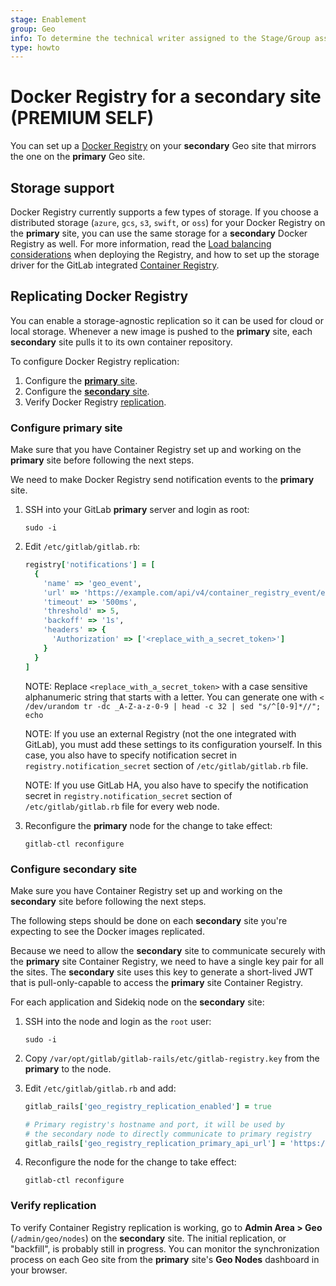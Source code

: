 ```yaml
---
stage: Enablement
group: Geo
info: To determine the technical writer assigned to the Stage/Group associated with this page, see https://about.gitlab.com/handbook/engineering/ux/technical-writing/#assignments
type: howto
---
```


# Docker Registry for a secondary site **(PREMIUM SELF)**

You can set up a [Docker Registry](https://docs.docker.com/registry/) on your
**secondary** Geo site that mirrors the one on the **primary** Geo site.

## Storage support

Docker Registry currently supports a few types of storage. If you choose a
distributed storage (`azure`, `gcs`, `s3`, `swift`, or `oss`) for your Docker
Registry on the **primary** site, you can use the same storage for a **secondary**
Docker Registry as well. For more information, read the
[Load balancing considerations](https://docs.docker.com/registry/deploying/#load-balancing-considerations)
when deploying the Registry, and how to set up the storage driver for the GitLab
integrated [Container Registry](../../packages/container_registry.md#use-object-storage).

## Replicating Docker Registry

You can enable a storage-agnostic replication so it
can be used for cloud or local storage. Whenever a new image is pushed to the
**primary** site, each **secondary** site pulls it to its own container
repository.

To configure Docker Registry replication:

1. Configure the [**primary** site](#configure-primary-site).
1. Configure the [**secondary** site](#configure-secondary-site).
1. Verify Docker Registry [replication](#verify-replication).

### Configure **primary** site

Make sure that you have Container Registry set up and working on
the **primary** site before following the next steps.

We need to make Docker Registry send notification events to the
**primary** site.

1. SSH into your GitLab **primary** server and login as root:

   ```shell
   sudo -i
   ```

1. Edit `/etc/gitlab/gitlab.rb`:

   ```ruby
   registry['notifications'] = [
     {
       'name' => 'geo_event',
       'url' => 'https://example.com/api/v4/container_registry_event/events',
       'timeout' => '500ms',
       'threshold' => 5,
       'backoff' => '1s',
       'headers' => {
         'Authorization' => ['<replace_with_a_secret_token>']
       }
     }
   ]
   ```

   NOTE:
   Replace `<replace_with_a_secret_token>` with a case sensitive alphanumeric string
   that starts with a letter. You can generate one with `< /dev/urandom tr -dc _A-Z-a-z-0-9 | head -c 32 | sed "s/^[0-9]*//"; echo`

   NOTE:
   If you use an external Registry (not the one integrated with GitLab), you must add
   these settings to its configuration yourself. In this case, you also have to specify
   notification secret in `registry.notification_secret` section of
   `/etc/gitlab/gitlab.rb` file.

   NOTE:
   If you use GitLab HA, you also have to specify
   the notification secret in `registry.notification_secret` section of
   `/etc/gitlab/gitlab.rb` file for every web node.

1. Reconfigure the **primary** node for the change to take effect:

   ```shell
   gitlab-ctl reconfigure
   ```

### Configure **secondary** site

Make sure you have Container Registry set up and working on
the **secondary** site before following the next steps.

The following steps should be done on each **secondary** site you're
expecting to see the Docker images replicated.

Because we need to allow the **secondary** site to communicate securely with
the **primary** site Container Registry, we need to have a single key
pair for all the sites. The **secondary** site uses this key to
generate a short-lived JWT that is pull-only-capable to access the
**primary** site Container Registry.

For each application and Sidekiq node on the **secondary** site:

1. SSH into the node and login as the `root` user:

   ```shell
   sudo -i
   ```

1. Copy `/var/opt/gitlab/gitlab-rails/etc/gitlab-registry.key` from the **primary** to the node.

1. Edit `/etc/gitlab/gitlab.rb` and add:

   ```ruby
   gitlab_rails['geo_registry_replication_enabled'] = true
   
   # Primary registry's hostname and port, it will be used by
   # the secondary node to directly communicate to primary registry
   gitlab_rails['geo_registry_replication_primary_api_url'] = 'https://primary.example.com:5050/' 
   ```

1. Reconfigure the node for the change to take effect:

   ```shell
   gitlab-ctl reconfigure
   ```

### Verify replication

To verify Container Registry replication is working, go to **Admin Area > Geo**
(`/admin/geo/nodes`) on the **secondary** site.
The initial replication, or "backfill", is probably still in progress.
You can monitor the synchronization process on each Geo site from the **primary** site's **Geo Nodes** dashboard in your browser.
